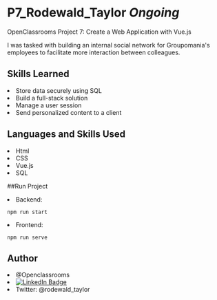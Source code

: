 # P7_Rodewald_Taylor *Ongoing*
OpenClassrooms Project 7: Create a Web Application with Vue.js

I was tasked with building an internal social network for Groupomania's employees to facilitate more interaction between colleagues.

## Skills Learned
<li> Store data securely using SQL
<li> Build a full-stack solution
<li> Manage a user session
<li> Send personalized content to a client

## Languages and Skills Used
<li> Html
<li> CSS
<li> Vue.js
<li> SQL

##Run Project
<li> Backend: <br>

```
npm run start
```

<li> Frontend: <br>

```
npm run serve
```

## Author
<li> @Openclassrooms
<li> 
  <a href="https://www.linkedin.com/in/taylor-rodewald/">
    <img src="https://img.shields.io/badge/LinkedIn-blue?style=for-the-badge&logo=linkedin&logoColor=white" alt="LinkedIn Badge"/>
  </a>
<li> Twitter: @rodewald_taylor
